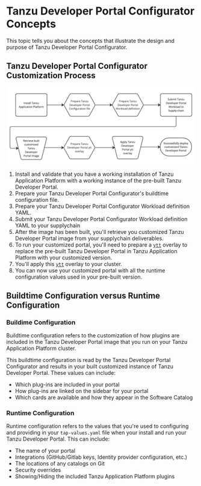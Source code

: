 # Tanzu Developer Portal Configurator Concepts

This topic tells you about the concepts that illustrate the design and purpose of
Tanzu Developer Portal Configurator.

## Tanzu Developer Portal Configurator Customization Process

![Tanzu Developer Portal Customization Process Flowchart](./images/tdp-install-flowchart.jpg)

1. Install and validate that you have a working installation of Tanzu Application Platform with a
   working instance of the pre-built Tanzu Developer Portal.
2. Prepare your Tanzu Developer Portal Configurator's buildtime configuration file.
3. Prepare your Tanzu Developer Portal Configurator Workload definition YAML.
4. Submit your Tanzu Developer Portal Configurator Workload definition YAML to your supplychain
5. After the image has been built, you'll retrieve you customized Tanzu Developer Portal image from
   your supplychain deliverables.
6. To run your customized portal, you'll need to prepare a [`ytt`](https://carvel.dev/ytt/)
   overlay to replace the pre-built Tanzu Developer Portal in Tanzu Application Platform with your
   customized version.
7. You'll apply this [`ytt`](https://carvel.dev/ytt/) overlay to your cluster.
8. You can now use your customized portal with all the runtime configuration values used in your
   pre-built version.

## Buildtime Configuration versus Runtime Configuration

### Buildime Configuration

Buildtime configuration refers to the customization of how plugins are included in the
Tanzu Developer Portal image that you run on your Tanzu Application Platform cluster.

This buildtime configuration is read by the Tanzu Developer Portal Configurator and results in your
built customized instance of Tanzu Developer Portal. These values can include:

- Which plug-ins are included in your portal
- How plug-ins are linked on the sidebar for your portal
- Which cards are available and how they appear in the Software Catalog

### <a id=runtime></a> Runtime Configuration

Runtime configuration refers to the values that you're used to configuring and providing in your
`tap-values.yaml` file when your install and run your Tanzu Developer Portal. This can include:

- The name of your portal
- Integrations (GitHub/Gitlab keys, Identity provider configuration, etc.)
- The locations of any catalogs on Git
- Security overrides
- Showing/Hiding the included Tanzu Application Platform plugins

